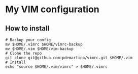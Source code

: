 # My VIM configuration

## How to install

```
# Backup your config
mv $HOME/.vimrc $HOME/vimrc-backup
mv $HOME/.vim $HOME/vim-backup
# Clone the repo
git clone git@github.com:pdemartino/vimrc.git $HOME/.vim
# Install
echo "source $HOME/.vim/vimrc" > $HOME/.vimrc
```

